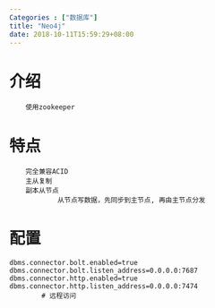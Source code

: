 ```yaml
---
Categories : ["数据库"]
title: "Neo4j"
date: 2018-10-11T15:59:29+08:00
---
```


# 介绍
        使用zookeeper
# 特点
        完全兼容ACID
        主从复制
        副本从节点
                从节点写数据，先同步到主节点, 再由主节点分发
# 配置
    dbms.connector.bolt.enabled=true
    dbms.connector.bolt.listen_address=0.0.0.0:7687
    dbms.connector.http.enabled=true
    dbms.connector.http.listen_address=0.0.0.0:7474
            # 远程访问